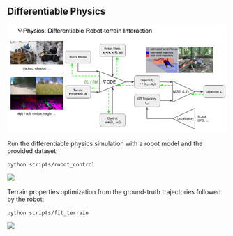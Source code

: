 ## Differentiable Physics
![](./imgs/diffphysics.png)

Run the differentiable physics simulation with a robot model and the provided dataset:
```commandline
python scripts/robot_control
```
![](./imgs/flipper_control.gif)

Terrain properties optimization from the ground-truth trajectories followed by the robot:
```commandline
python scripts/fit_terrain
```

![](./imgs/hm_learning.gif)
